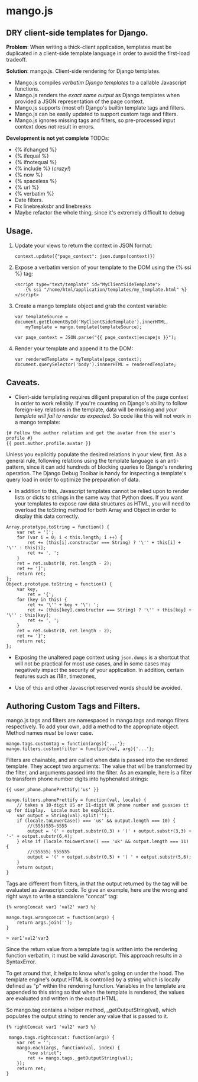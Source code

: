 mango.js
=====
DRY client-side templates for Django.
-------------------------------------

**Problem**:    When writing a thick-client application, templates must be duplicated in a client-side template language
in order to avoid the first-load tradeoff.

**Solution**:   mango.js.  Client-side rendering for Django templates.

* Mango.js compiles *verbatim Django templates* to a callable Javascript functions.
* Mango.js renders the *exact same output* as Django templates when provided a JSON representation of the page context.
* Mango.js supports (most of) Django's builtin template tags and filters.
* Mango.js can be easily updated to support custom tags and filters.
* Mango.js ignores missing tags and filters, so pre-processed input context does not result in errors.

**Development is not yet complete**
TODOs:
- {% ifchanged %}
- {% ifequal %}
- {% ifnotequal %}
- {% include %} (*crazy!*)
- {% now %}
- {% spaceless %}
- {% url %}
- {% verbatim %}
- Date filters.
- Fix linebreaksbr and linebreaks
- Maybe refactor the whole thing, since it's extremely difficult to debug



Usage.
---------------
1. Update your views to return the context in JSON format:
    ```
    context.update({"page_context": json.dumps(context)})
    ```

2. Expose a verbatim version of your template to the DOM using the {% ssi %} tag:
    ```
    <script type="text/template" id="MyClientSideTemplate">
        {% ssi "/home/html/application/templates/my_template.html" %}
    </script>
    ```

3.  Create a mango template object and grab the context variable:
    ```
    var templateSource = document.getElementById('MyClientSideTemplate').innerHTML,
        myTemplate = mango.template(templateSource);

    var page_context = JSON.parse("{{ page_context|escapejs }}");
    ```
4.  Render your template and append it to the DOM:
    ```
    var renderedTemplate = myTemplate(page_context);
    document.querySelector('body').innnerHTML = renderedTemplate;
    ```

Caveats.
--------
* Client-side templating requires diligent preparation of the page context in order to work reliably.  If you're counting
on Django's ability to follow foreign-key relations in the template, data will be missing and *your template will fail
to render as expected*.  So code like this will not work in a mango template:
```
{# Follow the author relation and get the avatar from the user's profile #}
{{ post.author.profile.avatar }}
```
Unless you explicitly populate the desired relations in your view, first.  As a general rule, following relations using
the template language is an anti-pattern, since it can add hundreds of blocking queries to Django's rendering operation.
The Django Debug Toolbar is handy for inspecting a template's query load in order to optimize the preparation of data.

* In addition to this, Javascript templates cannot be relied upon to render lists or dicts to strings in the same way that
Python does.  If you want your templates to expose raw data structures as HTML, you will need to overload the toString
method for both Array and Object in order to display this data correctly.
```
Array.prototype.toString = function() {
    var ret = '[';
    for (var i = 0; i < this.length; i ++) {
        ret += (this[i].constructor === String) ? '\'' + this[i] + '\'' : this[i];
        ret += ', ';
    }
    ret = ret.substr(0, ret.length - 2);
    ret += ']';
    return ret;
};
Object.prototype.toString = function() {
    var key,
        ret = '{';
    for (key in this) {
        ret += '\'' + key + '\': ';
        ret += (this[key].constructor === String) ? '\'' + this[key] + '\'' : this[key];
        ret += ', ';
    }
    ret = ret.substr(0, ret.length - 2);
    ret += '}';
    return ret;
};
```

* Exposing the unaltered page context using `json.dumps` is a shortcut that will not be practical for most use cases,
and in some cases may negatively impact the security of your application.  In addition, certain features such as i18n,
timezones,

* Use of `this` and other Javascript reserved words should be avoided.


Authoring Custom Tags and Filters.
---------------------------------
mango.js tags and filters are namespaced in mango.tags and mango.filters respectively.  To add your own, add a method
to the appropriate object.  Method names _must_ be lower case.
```
mango.tags.customtag = function(args){'...'};
mango.filters.customtfilter = function(val, arg){'...'};
```

Filters are chainable, and are called when data is passed into the rendered template.  They accept two arguments:
The value that will be transformed by the filter, and arguments passed into the filter.
As an example, here is a filter to transform phone number digits into hyphenated strings:
```
{{ user_phone.phonePrettify|'us' }}

mango.filters.phonePrettify = function(val, locale) {
    // takes a 10-digit US or 11-digit UK phone number and gussies it up for display.  Locale must be explicit.
    var output = String(val).split('');
    if (locale.toLowerCase() === 'us' && output.length === 10) {
        //(555)555-5555
        output = '(' + output.substr(0,3) + ')' + output.substr(3,3) + '-' + output.substr(6,4);
    } else if (locale.toLowerCase() === 'uk' && output.length === 11) {
        //(55555) 555555
        output = '(' + output.substr(0,5) + ') ' + output.substr(5,6);
    }
    return output;
}
```

Tags are different from filters, in that the output returned by the tag will be evaluated as Javascript code.  To give
an example, here are the wrong and right ways to write a standalone "concat" tag:
```
{% wrongConcat var1 'val2' var3 %}

mango.tags.wrongconcat = function(args) {
    return args.join('');
}

> var1'val2'var3
```

Since the return value from a template tag is written into the rendering function verbatim, it must be valid Javascript.
This approach results in a SyntaxError.

To get around that, it helps to know what's going on under the hood.  The template engine's output HTML is controlled
by a string which is locally defined as "p" within the rendering function.  Variables in the template are appended to
this string so that when the template is rendered, the values are evaluated and written in the output HTML.

So mango.tag contains a helper method, _getOutputString(val), which populates the output string to render any value that
is passed to it.
```
{% rightConcat var1 'val2' var3 %}

 mango.tags.rightconcat: function(args) {
    var ret = '';
    mango.each(args, function(val, index) {
        "use strict";
        ret += mango.tags._getOutputString(val);
    });
    return ret;
}
```
